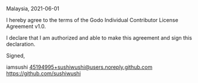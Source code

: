 Malaysia, 2021-06-01

I hereby agree to the terms of the Godo Individual Contributor License
Agreement v1.0.

I declare that I am authorized and able to make this agreement and sign this
declaration.

Signed,

iamsushi 45194995+sushiwushi@users.noreply.github.com https://github.com/sushiwushi
